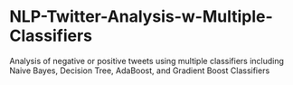 # NLP-Twitter-Analysis-w-Multiple-Classifiers

Analysis of negative or positive tweets using multiple classifiers including Naive Bayes, Decision Tree, AdaBoost, and Gradient Boost Classifiers
